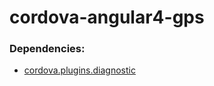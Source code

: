 # cordova-angular4-gps


### Dependencies:

 * [cordova.plugins.diagnostic](https://www.npmjs.com/package/cordova.plugins.diagnostic)
